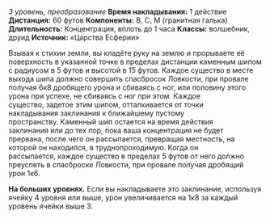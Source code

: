 *3 уровень, преобразование*
**Время накладывания:** 1 действие
**Дистанция:** 60 футов
**Компоненты:** В, С, М (гранитная галька)
**Длительность:** Концентрация, вплоть до 1 часа
**Классы:** волшебник, друид
**Источник:** «Царства Есферии»

Взывая к стихии земли, вы кладёте руку на землю и прорываете её поверхность в указанной точке в пределах дистанции каменным шипом с радиусом в 5 футов и высотой в 15 футов. Каждое существо в месте выхода шипа должно совершить спасбросок Ловкости, при провале получая 6к8 дробящего урона и сбиваясь с ног, или половину этого урона при успехе, не сбиваясь с ног при этом. Каждое существо, задетое этим шипом, отталкивается от точки накладывания заклинания к ближайшему пустому пространству. Каменный шип остается на время действия заклинания или до тех пор, пока ваша концентрация не будет прервана, после чего он рассыпается, превращая местность, на которой он находился, в труднопроходимую. Когда он рассыпается, каждое существо в пределах 5 футов от него должно преуспеть в спасброске Ловкости, при провале получая дробящий урон 1к6. 

**На больших уровнях.** Если вы накладываете это заклинание, используя ячейку 4 уровня или выше, урон увеличивается на 1к8 за каждый уровень ячейки выше 3.